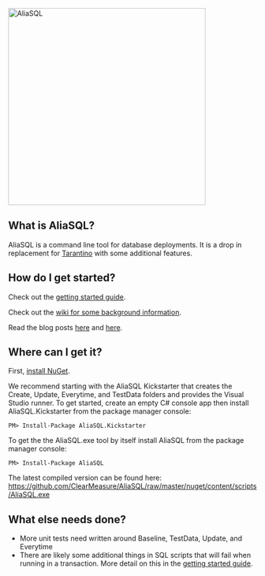 <img src="https://raw.github.com/ClearMeasure/AliaSQL/master/images/AliaSQL.PNG" alt="AliaSQL" width="400">

What is AliaSQL?
--------------------------------
AliaSQL is a command line tool for database deployments. It is a drop in replacement for [Tarantino](https://github.com/HeadspringLabs/Tarantino) with some additional features. 

How do I get started?
--------------------------------

Check out the [getting started guide](https://github.com/ClearMeasure/AliaSQL/wiki/Getting-started).

Check out the [wiki for some background information](https://github.com/ClearMeasure/AliaSQL/wiki/).

Read the blog posts [here](http://sharpcoders.org/post/Introducing-AliaSQL) and [here](http://jeffreypalermo.com/blog/aliasql-the-new-name-in-automated-database-change-management/).

Where can I get it?
--------------------------------
First, [install NuGet](http://docs.nuget.org/docs/start-here/installing-nuget).

We recommend starting with the AliaSQL Kickstarter that creates the Create, Update, Everytime, and TestData folders and  provides the Visual Studio runner. To get started, create an empty C# console app then install AliaSQL.Kickstarter from the package manager console:

    PM> Install-Package AliaSQL.Kickstarter

To get the the AliaSQL.exe tool by itself install AliaSQL from the package manager console:

    PM> Install-Package AliaSQL

The latest compiled version can be found here: https://github.com/ClearMeasure/AliaSQL/raw/master/nuget/content/scripts/AliaSQL.exe

What else needs done?
--------------------- 
- More unit tests need written around Baseline, TestData, Update, and Everytime 
- There are likely some additional things in SQL scripts that will fail when running in a transaction. More detail on this in the [getting started guide](https://github.com/ClearMeasure/AliaSQL/wiki/Getting-started).

